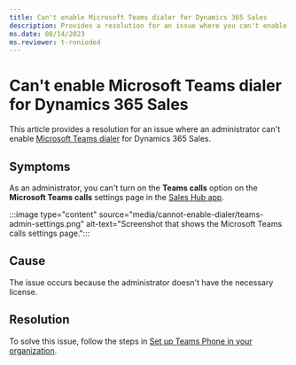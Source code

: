 ```yaml
---
title: Can't enable Microsoft Teams dialer for Dynamics 365 Sales
description: Provides a resolution for an issue where you can't enable Microsoft Teams dialer for Dynamics 365 Sales.
ms.date: 08/14/2023
ms.reviewer: t-ronioded
---
```

# Can't enable Microsoft Teams dialer for Dynamics 365 Sales

This article provides a resolution for an issue where an administrator can't enable [Microsoft Teams dialer](/dynamics365/sales/configure-microsoft-teams-dialer) for Dynamics 365 Sales.

## Symptoms

As an administrator, you can't turn on the **Teams calls** option on the **Microsoft Teams calls** settings page in the [Sales Hub app](/dynamics365/sales/intro-saleshub).

:::image type="content" source="media/cannot-enable-dialer/teams-admin-settings.png" alt-text="Screenshot that shows the Microsoft Teams calls settings page.":::

## Cause

The issue occurs because the administrator doesn't have the necessary license.

## Resolution

To solve this issue, follow the steps in [Set up Teams Phone in your organization](/MicrosoftTeams/setting-up-your-phone-system).
